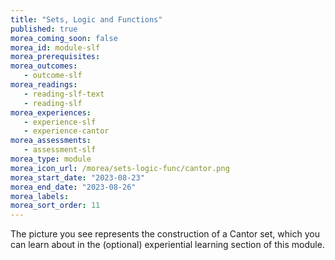 ```yaml
---
title: "Sets, Logic and Functions"
published: true
morea_coming_soon: false
morea_id: module-slf
morea_prerequisites:
morea_outcomes:
   - outcome-slf
morea_readings:
   - reading-slf-text
   - reading-slf
morea_experiences:
   - experience-slf
   - experience-cantor
morea_assessments:
   - assessment-slf
morea_type: module
morea_icon_url: /morea/sets-logic-func/cantor.png
morea_start_date: "2023-08-23"
morea_end_date: "2023-08-26"
morea_labels:
morea_sort_order: 11
---
```


The picture you see represents the construction of a
Cantor set, which you can learn about in the (optional) experiential
learning section of this module. 

